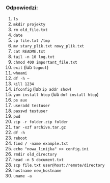 ### Odpowiedzi:

1. `ls`
2. `mkdir projekty`
3. `rm old_file.txt`
4. `date`
5. `cp file.txt /tmp`
6. `mv stary_plik.txt nowy_plik.txt`
7. `cat README.txt`
8. `tail -n 10 log.txt`
9. `chmod 400 important_file.txt`
10. `exit` (lub `logout`)
11. `whoami`
12. `df -h ~`
13. `kill 1234`
14. `ifconfig` (lub `ip addr show`)
15. `yum install htop` (lub `dnf install htop`)
16. `ps aux`
17. `useradd testuser`
18. `passwd testuser`
19. `pwd`
20. `zip -r folder.zip folder`
21. `tar -xzf archive.tar.gz`
22. `df -h`
23. `reboot`
24. `find / -name example.txt`
25. `echo "nowa_linijka" >> config.ini`
26. `rmdir old_directory`
27. `head -n 5 document.txt`
28. `scp file.txt user@host:/remote/directory`
29. `hostname new_hostname`
30. `uname -a`